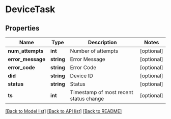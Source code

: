 # DeviceTask

## Properties
Name | Type | Description | Notes
------------ | ------------- | ------------- | -------------
**num_attempts** | **int** | Number of attempts | [optional] 
**error_message** | **string** | Error Message | [optional] 
**error_code** | **string** | Error Code | [optional] 
**did** | **string** | Device ID | [optional] 
**status** | **string** | Status | [optional] 
**ts** | **int** | Timestamp of most recent status change | [optional] 

[[Back to Model list]](../README.md#documentation-for-models) [[Back to API list]](../README.md#documentation-for-api-endpoints) [[Back to README]](../README.md)


